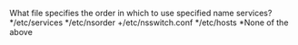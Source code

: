 What file specifies the order in which to use specified name services?
*/etc/services
*/etc/nsorder
+/etc/nsswitch.conf
*/etc/hosts
*None of the above
